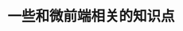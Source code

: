 <!--
 * @Author: yangyuan
 * @Description: # 
 * @Date: 2024-02-22 15:43:27
 * @LastEditTime: 2024-02-22 15:43:27
-->
# 一些和微前端相关的知识点
